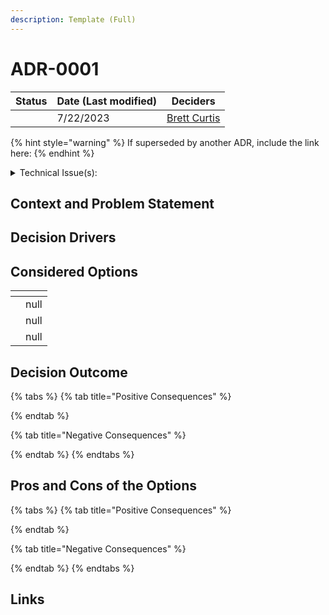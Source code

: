 ```yaml
---
description: Template (Full)
---
```


# ADR-0001

<table><thead><tr><th data-type="select">Status</th><th>Date (Last modified)</th><th data-type="users" data-multiple>Deciders</th></tr></thead><tbody><tr><td></td><td>7/22/2023</td><td><a href="http://127.0.0.1:5000/u/FnhbZsTgiWZnrQqn284UlQjTBqp2">Brett Curtis</a></td></tr></tbody></table>

{% hint style="warning" %}
If superseded by another ADR, include the link here:
{% endhint %}

<details>

<summary>Technical Issue(s):</summary>



</details>

## Context and Problem Statement

## Decision Drivers

## Considered Options

<table data-view="cards"><thead><tr><th></th><th data-type="rating" data-max="5"></th></tr></thead><tbody><tr><td></td><td>null</td></tr><tr><td></td><td>null</td></tr><tr><td></td><td>null</td></tr></tbody></table>

## Decision Outcome

{% tabs %}
{% tab title="Positive Consequences" %}

{% endtab %}

{% tab title="Negative Consequences" %}

{% endtab %}
{% endtabs %}

## Pros and Cons of the Options

{% tabs %}
{% tab title="Positive Consequences" %}

{% endtab %}

{% tab title="Negative Consequences" %}

{% endtab %}
{% endtabs %}

## Links

